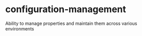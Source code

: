 configuration-management
========================
Ability to manage properties and maintain them across various environments
